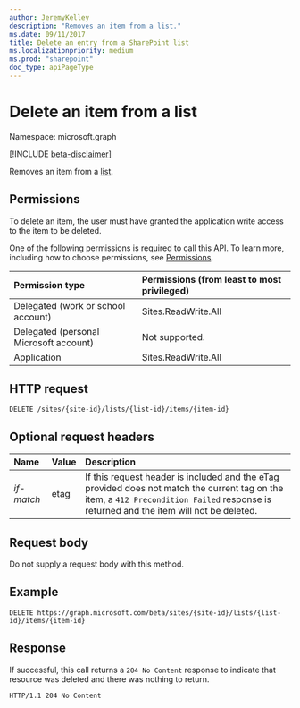 ```yaml
---
author: JeremyKelley
description: "Removes an item from a list."
ms.date: 09/11/2017
title: Delete an entry from a SharePoint list
ms.localizationpriority: medium
ms.prod: "sharepoint"
doc_type: apiPageType
---
```

# Delete an item from a list

Namespace: microsoft.graph

[!INCLUDE [beta-disclaimer](../../includes/beta-disclaimer.md)]

Removes an item from a [list][].

[list]: ../resources/list.md

## Permissions

To delete an item, the user must have granted the application write access to the item to be deleted.

One of the following permissions is required to call this API. To learn more, including how to choose permissions, see [Permissions](/graph/permissions-reference).

|Permission type      | Permissions (from least to most privileged)              |
|:--------------------|:---------------------------------------------------------|
|Delegated (work or school account) | Sites.ReadWrite.All    |
|Delegated (personal Microsoft account) | Not supported.    |
|Application | Sites.ReadWrite.All |

## HTTP request

<!-- { "blockType": "ignored" } -->

```http
DELETE /sites/{site-id}/lists/{list-id}/items/{item-id}
```

## Optional request headers

| Name       | Value | Description
|:-----------|:------|:--------------------------------------------------------
| _if-match_ | etag  | If this request header is included and the eTag provided does not match the current tag on the item, a `412 Precondition Failed` response is returned and the item will not be deleted.

## Request body

Do not supply a request body with this method.

## Example


<!-- { "blockType": "request", "name": "delete-item", "scopes": "files.readwrite" } -->

```http
DELETE https://graph.microsoft.com/beta/sites/{site-id}/lists/{list-id}/items/{item-id}
```

## Response

If successful, this call returns a `204 No Content` response to indicate that resource was deleted and there was nothing to return.

<!-- { "blockType": "response" } -->

```http
HTTP/1.1 204 No Content
```

<!--
{
  "type": "#page.annotation",
  "description": "",
  "keywords": "",
  "section": "documentation",
  "tocPath": "ListItem/Delete",
  "suppressions": [
  ]
}
-->


